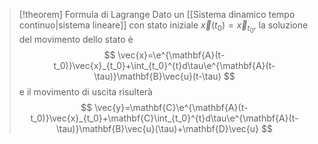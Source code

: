 > [!theorem] Formula di Lagrange
> Dato un [[Sistema dinamico tempo continuo|sistema lineare]] con stato iniziale $\vec{x}(t_0)=\vec{x}_{t_0}$, la soluzione del movimento dello stato è
> $$
> \vec{x}=\e^{\mathbf{A}(t-t_0)}\vec{x}_{t_0}+\int_{t_0}^{t}d\tau\e^{\mathbf{A}(t-\tau)}\mathbf{B}\vec{u}(t-\tau)
> $$
> e il movimento di uscita risulterà
> $$
> \vec{y}=\mathbf{C}\e^{\mathbf{A}(t-t_0)}\vec{x}_{t_0}+\mathbf{C}\int_{t_0}^{t}d\tau\e^{\mathbf{A}(t-\tau)}\mathbf{B}\vec{u}(\tau)+\mathbf{D}\vec{u}
> $$

